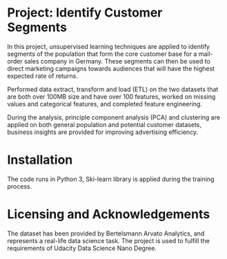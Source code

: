 # Project: Identify Customer Segments
In this project, unsupervised learning techniques are applied to identify segments of the population that form the core customer base for a mail-order sales company in Germany. These segments can then be used to direct marketing campaigns towards audiences that will have the highest expected rate of returns.

Performed data extract, transform and load (ETL) on the two datasets that are both over 100MB size and have over 100 features, worked on missing values and categorical features, and completed feature engineering.

During the analysis, principle component analysis (PCA) and clustering are applied on both general population and potential customer datasets, business insights are provided for improving advertising efficiency. 

# Installation
The code runs in Python 3, Ski-learn library is applied during the training process.

# Licensing and Acknowledgements
The dataset has been provided by Bertelsmann Arvato Analytics, and represents a real-life data science task. The project is used to fulfill the requirements of Udacity Data Science Nano Degree.
